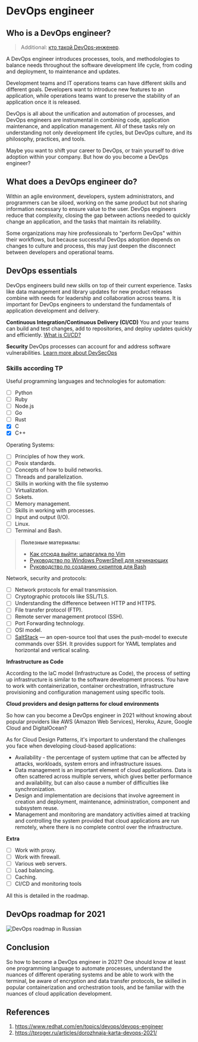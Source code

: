 # DevOps engineer

## Who is a DevOps engineer?

> Additional: [кто такой DevOps-инженер](https://tproger.ru/articles/devops-engineer/).

A DevOps engineer introduces processes, tools, and methodologies to balance needs throughout the software development life cycle, from coding and deployment, to maintenance and updates.

Development teams and IT operations teams can have different skills and different goals. Developers want to introduce new features to an application, while operations teams want to preserve the stability of an application once it is released. 

DevOps is all about the unification and automation of processes, and DevOps engineers are instrumental in combining code, application maintenance, and application management. All of these tasks rely on understanding not only development life cycles, but DevOps culture, and its philosophy, practices, and tools. 

Maybe you want to shift your career to DevOps, or train yourself to drive adoption within your company. But how do you become a DevOps engineer?

## What does a DevOps engineer do?

Within an agile environment, developers, system administrators, and programmers can be siloed, working on the same product but not sharing information necessary to ensure value to the user. DevOps engineers reduce that complexity, closing the gap between actions needed to quickly change an application, and the tasks that maintain its reliability. 

Some organizations may hire professionals to "perform DevOps" within their workflows, but because successful DevOps adoption depends on changes to culture and process, this may just deepen the disconnect between developers and operational teams.

## DevOps essentials

DevOps engineers build new skills on top of their current experience. Tasks like data management and library updates for new product releases combine with needs for leadership and collaboration across teams. It is important for DevOps engineers to understand the fundamentals of application development and delivery.

**Continuous Integration/Continuous Delivery (CI/CD)**
You and your teams can build and test changes, add to repositories, and deploy updates quickly and efficiently.
[What is CI/CD?](https://www.redhat.com/en/topics/devops/what-is-ci-cd)

**Security**
DevOps processes can account for and address software vulnerabilities. 
[Learn more about DevSecOps](https://www.redhat.com/en/topics/devops/what-is-devsecops)

### Skills according TP

Useful programming languages and technologies for automation: 

- [ ] Python
- [ ] Ruby
- [ ] Node.js
- [ ] Go
- [ ] Rust
- [x] C
- [x] C++

 Operating Systems:

- [ ] Principles of how they work.
- [ ] Posix standards.
- [ ] Concepts of how to build networks.
- [ ] Threads and parallelization.
- [ ] Skills in working with the file systemю
- [ ] Virtualization.
- [ ] Sokets.
- [ ] Memory management.
- [ ] Skills in working with processes.
- [ ] Input and output (I/O).
- [ ] Linux.
- [ ] Terminal and Bash.

> **Полезные материалы:**
>
> - [Как отсюда выйти: шпаргалка по Vim](https://tproger.ru/translations/vim-for-beginners/)
> - [Руководство по Windows PowerShell для начинающих](https://tproger.ru/translations/powershell-tutorial/)
> - [Руководство по созданию скриптов для Bash](https://tproger.ru/articles/bash-scripts-guide/)

Network, security and protocols:

- [ ] Network protocols for email transmission.
- [ ] Cryptographic protocols like SSL/TLS.
- [ ] Understanding the difference between HTTP and HTTPS.
- [ ] File transfer protocol (FTP).
- [ ] Remote server management protocol (SSH).
- [ ] Port Forwarding technology.
- [ ] OSI model.
- [ ] [SaltStack](https://www.saltstack.com/) — an open-source tool that uses the push-model to execute commands over SSH. It provides support for YAML templates and horizontal and vertical scaling.

**Infrastructure as Code**

According to the IaC model (Infrastructure as Code), the process of setting up infrastructure is similar to the software development process. You have to work with containerization, container orchestration, infrastructure provisioning and configuration management using specific tools.

**Cloud providers and design patterns for cloud environments**

So how can you become a DevOps engineer in 2021 without knowing about popular providers like AWS (Amazon Web Services), Heroku, Azure, Google Cloud and DigitalOcean?

As for Cloud Design Patterns, it's important to understand the challenges you face when developing cloud-based applications:

- Availability - the percentage of system uptime that can be affected by attacks, workloads, system errors and infrastructure issues.
- Data management is an important element of cloud applications. Data is often scattered across multiple servers, which gives better performance and availability, but can also cause a number of difficulties like synchronization.
- Design and implementation are decisions that involve agreement in creation and deployment, maintenance, administration, component and subsystem reuse.
- Management and monitoring are mandatory activities aimed at tracking and controlling the system provided that cloud applications are run remotely, where there is no complete control over the infrastructure.

**Extra**

- [ ] Work with proxy.
- [ ] Work with firewall.
- [ ] Various web servers.
- [ ] Load balancing.
- [ ] Caching.
- [ ] CI/CD and monitoring tools

All this is detailed in the roadmap.

## DevOps roadmap for 2021

![DevOps roadmap in Russian](https://s3.tproger.ru/uploads/2020/11/DevOps-roadmap-1-880x413.png)



## Conclusion

So how to become a DevOps engineer in 2021? One should know at least one programming language to automate processes, understand the nuances of different operating systems and be able to work with the terminal, be aware of encryption and data transfer protocols, be skilled in popular containerization and orchestration tools, and be familiar with the nuances of cloud application development.

## References

1. https://www.redhat.com/en/topics/devops/devops-engineer
2. https://tproger.ru/articles/dorozhnaja-karta-devops-2021/